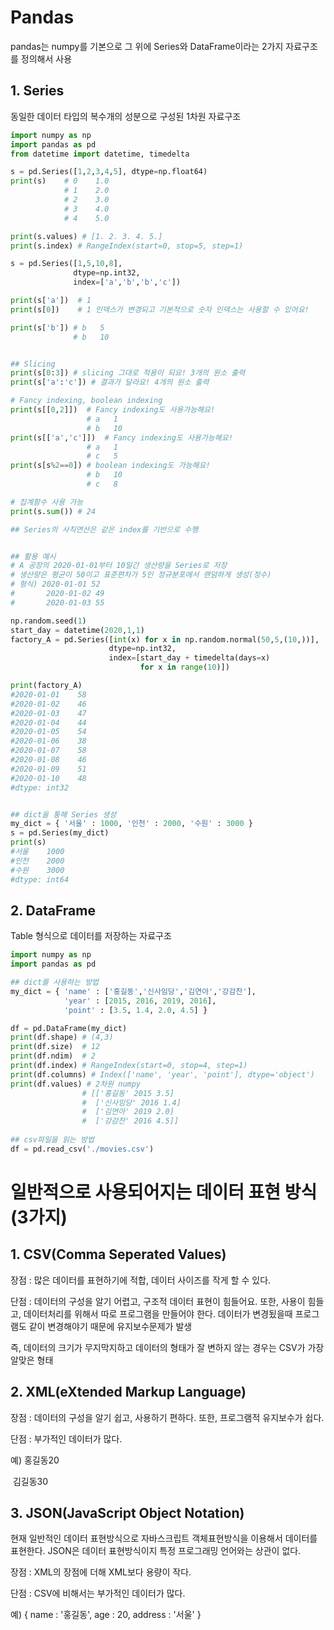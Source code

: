 # Pandas

pandas는 numpy를 기본으로 그 위에 Series와 DataFrame이라는 2가지 자료구조를 정의해서 사용

## 1. Series

동일한 데이터 타입의 복수개의 성분으로 구성된 1차원 자료구조

```python
import numpy as np
import pandas as pd
from datetime import datetime, timedelta

s = pd.Series([1,2,3,4,5], dtype=np.float64)
print(s)    # 0    1.0
            # 1    2.0
            # 2    3.0
            # 3    4.0
            # 4    5.0

print(s.values) # [1. 2. 3. 4. 5.]
print(s.index) # RangeIndex(start=0, stop=5, step=1)

s = pd.Series([1,5,10,8],
              dtype=np.int32,
              index=['a','b','b','c'])

print(s['a'])  # 1
print(s[0])    # 1 인덱스가 변경되고 기본적으로 숫자 인덱스는 사용할 수 있어요!

print(s['b']) # b   5
			  # b   10


## Slicing
print(s[0:3]) # slicing 그대로 적용이 되요! 3개의 원소 출력
print(s['a':'c']) # 결과가 달라요! 4개의 원소 출력

# Fancy indexing, boolean indexing
print(s[[0,2]])  # Fancy indexing도 사용가능해요!
				 # a   1
    			 # b   10
print(s[['a','c']])  # Fancy indexing도 사용가능해요!
				 # a   1
				 # c   5
print(s[s%2==0]) # boolean indexing도 가능해요!
				 # b   10
    			 # c   8

# 집계함수 사용 가능
print(s.sum()) # 24

## Series의 사칙연산은 같은 index를 기반으로 수행


## 활용 예시
# A 공장의 2020-01-01부터 10일간 생산량을 Series로 저장
# 생산량은 평균이 50이고 표준편차가 5인 정규분포에서 랜덤하게 생성(정수)
# 형식) 2020-01-01 52
#       2020-01-02 49
#       2020-01-03 55

np.random.seed(1)
start_day = datetime(2020,1,1)
factory_A = pd.Series([int(x) for x in np.random.normal(50,5,(10,))],
                      dtype=np.int32,
                      index=[start_day + timedelta(days=x) 
                             for x in range(10)])

print(factory_A)
#2020-01-01    58
#2020-01-02    46
#2020-01-03    47
#2020-01-04    44
#2020-01-05    54
#2020-01-06    38
#2020-01-07    58
#2020-01-08    46
#2020-01-09    51
#2020-01-10    48
#dtype: int32


## dict을 통해 Series 생성
my_dict = { '서울' : 1000, '인천' : 2000, '수원' : 3000 }
s = pd.Series(my_dict)
print(s) 
#서울    1000
#인천    2000
#수원    3000
#dtype: int64
```



## 2.  DataFrame

Table 형식으로 데이터를 저장하는 자료구조

```python
import numpy as np
import pandas as pd

## dict를 사용하는 방법
my_dict = { 'name' : ['홍길동','신사임당','김연아','강감찬'], 
            'year' : [2015, 2016, 2019, 2016], 
            'point' : [3.5, 1.4, 2.0, 4.5] }

df = pd.DataFrame(my_dict)
print(df.shape) # (4,3)
print(df.size)  # 12
print(df.ndim)  # 2
print(df.index) # RangeIndex(start=0, stop=4, step=1)
print(df.columns) # Index(['name', 'year', 'point'], dtype='object')
print(df.values) # 2차원 numpy
                # [['홍길동' 2015 3.5]
                #  ['신사임당' 2016 1.4]
                #  ['김연아' 2019 2.0]
                #  ['강감찬' 2016 4.5]]
                
## csv파일을 읽는 방법
df = pd.read_csv('./movies.csv')
```



# 일반적으로 사용되어지는 데이터 표현 방식(3가지)

## 1. CSV(Comma Seperated Values)

장점 : 많은 데이터를 표현하기에 적합, 데이터 사이즈를 작게 할 수 있다.

단점 : 데이터의 구성을 알기 어렵고, 구조적 데이터 표현이 힘들어요. 또한, 사용이 힘들고, 데이터처리를 위해서 따로 프로그램을 만들어야 한다. 데이터가 변경됬을때 프로그램도 같이 변경해야기 때문에 유지보수문제가 발생

즉, 데이터의 크기가 무지막지하고 데이터의 형태가 잘 변하지 않는 경우는 CSV가 가장 알맞은 형태



## 2. XML(eXtended Markup Language)

장점 : 데이터의 구성을 알기 쉽고, 사용하기 편하다. 또한, 프로그램적 유지보수가 쉽다.

단점 : 부가적인 데이터가 많다.

예) <person><name>홍길동</name><age>20</age>

​	  <person><name>김길동</name><age>30</age>



## 3. JSON(JavaScript Object Notation)

현재 일반적인 데이터 표현방식으로 자바스크립트 객체표현방식을 이용해서 데이터를 표현한다. JSON은 데이터 표현방식이지 특정 프로그래밍 언어와는 상관이 없다.

장점 : XML의 장점에 더해 XML보다 용량이 작다.

단점 : CSV에 비해서는 부가적인 데이터가 많다.

예) { name : '홍길동', age : 20, address : '서울' }